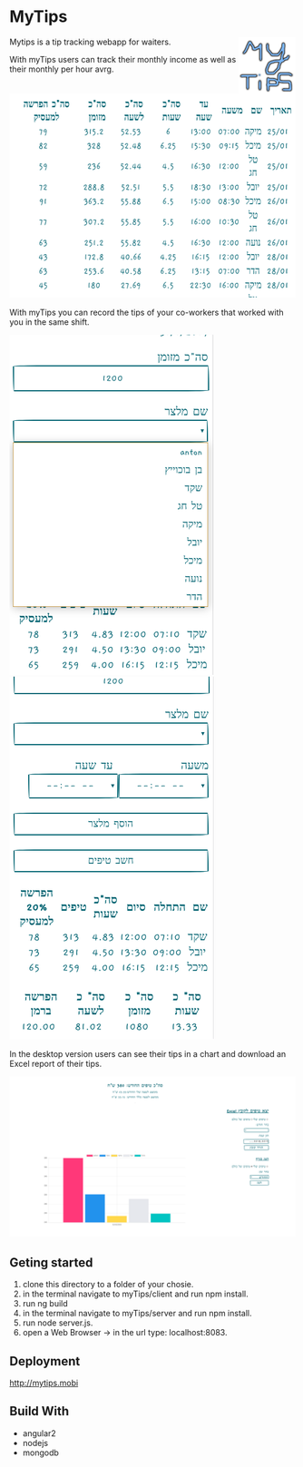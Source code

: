 

# MyTips

Mytips is a tip tracking webapp for waiters.
<img align="right" width="100" height="100" src="https://github.com/anton202/myTips/blob/master/client/src/assets/logo.png">


With myTips users can track their monthly income as well as their monthly per hour avrg.

<p align="center">
  <img width="600" height="360" src="https://github.com/anton202/myTips/blob/master/client/src/assets/myTipsLog.png">
</p>

With myTips you can record the tips of your co-workers that worked with you in the same shift.

![workersNmaes](https://github.com/anton202/myTips/blob/master/client/src/assets/workersNames.png)
![waitersBook](https://github.com/anton202/myTips/blob/master/client/src/assets/waitersBook.png)

In the desktop version users can see their tips in a chart and download an Excel report of their tips.

![desktopV](https://github.com/anton202/myTips/blob/master/client/src/assets/desktopV.png)

## Geting started 
1. clone this directory to a folder of your chosie. 
2. in the terminal navigate to myTips/client and run npm install.
3. run ng build
4. in the terminal navigate to myTips/server and run npm install.
5. run node server.js.
6. open a Web Browser -> in the url type: localhost:8083.

 
## Deployment
http://mytips.mobi

## Build With
* angular2
* nodejs
* mongodb
